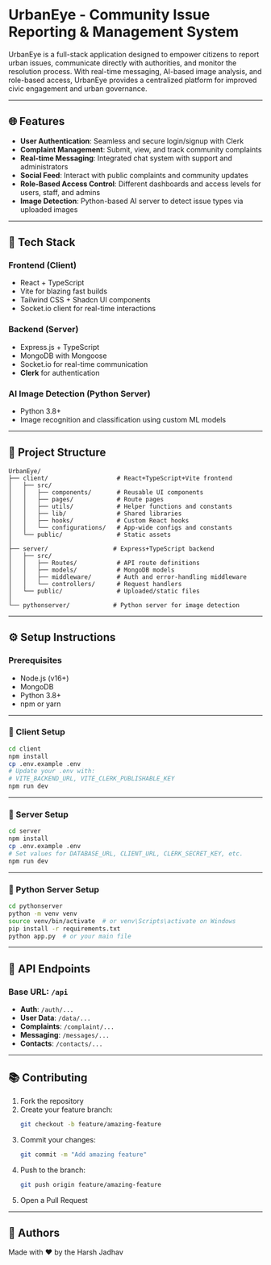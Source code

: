 # UrbanEye - Community Issue Reporting & Management System

UrbanEye is a full-stack application designed to empower citizens to report urban issues, communicate directly with authorities, and monitor the resolution process. With real-time messaging, AI-based image analysis, and role-based access, UrbanEye provides a centralized platform for improved civic engagement and urban governance.

---

## 🌐 Features

- **User Authentication**: Seamless and secure login/signup with Clerk  
- **Complaint Management**: Submit, view, and track community complaints  
- **Real-time Messaging**: Integrated chat system with support and administrators  
- **Social Feed**: Interact with public complaints and community updates  
- **Role-Based Access Control**: Different dashboards and access levels for users, staff, and admins  
- **Image Detection**: Python-based AI server to detect issue types via uploaded images  

---

## 🤝 Tech Stack

### Frontend (Client)
- React + TypeScript  
- Vite for blazing fast builds  
- Tailwind CSS + Shadcn UI components  
- Socket.io client for real-time interactions  

### Backend (Server)
- Express.js + TypeScript  
- MongoDB with Mongoose  
- Socket.io for real-time communication  
- **Clerk** for authentication  

### AI Image Detection (Python Server)
- Python 3.8+  
- Image recognition and classification using custom ML models  

---

## 📁 Project Structure

```
UrbanEye/
├── client/                   # React+TypeScript+Vite frontend
│   ├── src/
│   │   ├── components/       # Reusable UI components
│   │   ├── pages/            # Route pages
│   │   ├── utils/            # Helper functions and constants
│   │   ├── lib/              # Shared libraries
│   │   ├── hooks/            # Custom React hooks
│   │   └── configurations/   # App-wide configs and constants
│   └── public/               # Static assets
│
├── server/                  # Express+TypeScript backend
│   ├── src/
│   │   ├── Routes/           # API route definitions
│   │   ├── models/           # MongoDB models
│   │   ├── middleware/       # Auth and error-handling middleware
│   │   └── controllers/      # Request handlers
│   └── public/               # Uploaded/static files
│
└── pythonserver/            # Python server for image detection
```

---

## ⚙️ Setup Instructions

### Prerequisites
- Node.js (v16+)  
- MongoDB  
- Python 3.8+  
- npm or yarn  

---

### 🚀 Client Setup
```bash
cd client
npm install
cp .env.example .env
# Update your .env with:
# VITE_BACKEND_URL, VITE_CLERK_PUBLISHABLE_KEY
npm run dev
```

---

### 🚀 Server Setup
```bash
cd server
npm install
cp .env.example .env
# Set values for DATABASE_URL, CLIENT_URL, CLERK_SECRET_KEY, etc.
npm run dev
```

---

### 🚀 Python Server Setup
```bash
cd pythonserver
python -m venv venv
source venv/bin/activate  # or venv\Scripts\activate on Windows
pip install -r requirements.txt
python app.py  # or your main file
```

---

## 📄 API Endpoints

### Base URL: `/api`

- **Auth**: `/auth/...`  
- **User Data**: `/data/...`  
- **Complaints**: `/complaint/...`  
- **Messaging**: `/messages/...`  
- **Contacts**: `/contacts/...`  

---

## 📚 Contributing

1. Fork the repository  
2. Create your feature branch:
   ```bash
   git checkout -b feature/amazing-feature
   ```
3. Commit your changes:
   ```bash
   git commit -m "Add amazing feature"
   ```
4. Push to the branch:
   ```bash
   git push origin feature/amazing-feature
   ```
5. Open a Pull Request  

---

## 🚀 Authors

Made with ❤️ by the Harsh Jadhav

